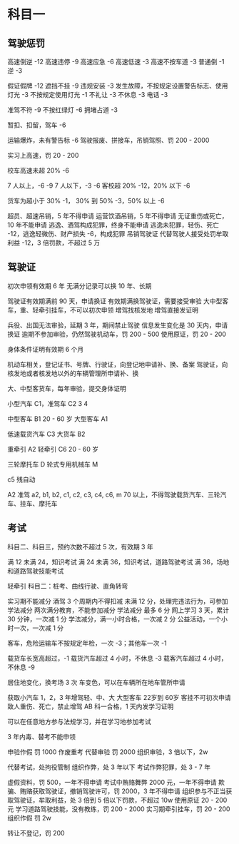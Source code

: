# 科目一

## 驾驶惩罚

高速倒逆 -12
高速违停 -9
高速应急  -6
高速低速 -3
高速不按车道 -3
普通倒 -1 逆 -3

假证假牌 -12
遮挡不挂 -9
违规安装 -3
发生故障，不按规定设置警告标志、使用灯光 -3
不按规定使用灯光 -1
不礼让 -3
不休息 -3
电话 -3

准驾不符 -9
不按红绿灯 -6
拥堵占道 -3

暂扣、扣留，驾车 -6

运输爆炸，未有警告标 -6
驾驶报废、拼接车，吊销驾照、罚 200 - 2000

实习上高速，罚 20 - 200

校车高速未超 20% -6

7 人以上，-6 -9
7 人以下，-3 -6
客校超 20% -12，20% 以下 -6

货车为超小于 30% -1， 30% 到 50% -3，50% 以上 -6

超员、超速吊销，5 年不得申请
运营饮酒吊销，5 年不得申请
无证重伤或死亡，10 年不能申请
逃逸、酒驾构成犯罪，终身不能申请
逃逸未犯罪，轻伤、死亡 -12，逃逸轻微伤、财产损失 -6，构成犯罪 吊销驾驶证
代替驾驶人接受处罚牟取利益 -12，3 倍罚款，不超过 5 万

## 驾驶证

初次申领有效期 6 年
无满分记录可以换 10 年、长期

驾驶证有效期满前 90 天，申请换证
有效期满换驾驶证，需要接受审验
大中型客车，重、轻牵引挂车，不可以初次申领
增驾找核发地
增驾直接发证明

兵役、出国无法审验，延期 3 年，期间禁止驾驶
信息发生变化是 30 天内，申请换证
逾期不参加审验，仍然驾驶机动车，罚 200 - 500
使用原证，罚 20 - 200

身体条件证明有效期 6 个月

机动车相关，登记证书、号牌、行驶证，向登记地申请补、换、备案
驾驶证，向核发地或者核发地以外的车辆管理所申请补、换

大、中型客货车，每年审验，提交身体证明

小型汽车 C1，准驾车 C2 3 4

中型客车 B1       20 - 60 岁
大型客车 A1

低速载货汽车 C3
大货车 B2

重牵引 A2
轻牵引 C6        20 - 60 岁

三轮摩托车 D
轮式专用机械车 M

c5 残自动

A2 准驾 a2, b1, b2, c1, c2, c3, c4, c6, m
70 以上，不得驾驶载货汽车、三轮汽车、挂车、摩托车

## 考试

科目二、科目三，预约次数不超过 5 次，有效期 3 年

满 12 未满 24，知识考试
满 24 未满 36，知识考试，道路驾驶考试
满 36，场地和道路驾驶技能考试

轻牵引 科目二：桩考、曲线行驶、直角转弯


实习期不能减分
酒驾 3 个周期内不得扣减
未满 12 分，处理完违法行为，可参加学法减分
两次满分教育，不能参加减分
学法减分 最多 6 分
网上学习 3 天，累计 30 分钟，一次减 1 分
学法减分，满一小时合格，一次减 2 分
公益活动，一个小时一次，一次减 1 分

客车，危险运输车不按规定年检，一次 -3；其他车一次 -1

载货车长宽高超过，-1
载货汽车超过 4 小时，不休息 -3
载客汽车超过 4 小时，不休息 -9

居住地变化，换考场 3 次
车变色，可以在车辆所在地车管所申请

获取小汽车 1，2，3 年增驾轻、中、大
大型客车 22岁到 60岁
客挂不可初次申请
致人重伤、死亡，禁止增驾 AB
科一合格，1 天内发学习证明

可以在任意地方参与法规学习，并在学习地参加考试

3 年内毒、替考不能申领

申验作假 罚 1000 作废重考
代替审验 罚 2000
组织审验，3 倍以下，2w

代替考试，处拘役管制
组织作弊，处 3 年以下
考试作弊犯罪，处 3 - 7 年

虚假资料，罚 500，一年不得申请
考试中贿赂舞弊 2000 元，一年不得申请
欺骗、贿赂获取驾驶证，撤销驾驶许可，罚 2000，3 年不得申请
组织参与不正当获取驾驶证，牟取利益，处 3 倍到 5 倍以下罚款，不超过 10w
使用原证 20 - 200 元
学习道路驾驶技能，没有教练，罚 200 - 2000
实习期牵引挂车，罚 20 - 200
组织作假 罚 2w

转让不登记，罚 200